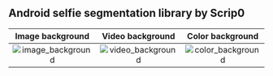 ## Android selfie segmentation library by Scrip0

| Image background | Video background | Color background |
| :---: | :---: | :---: |
| ![image_background](docs/images/backremlib/image.gif) | ![video_background](docs/images/backremlib/video.gif) | ![color_background](docs/images/backremlib/color.gif) |
